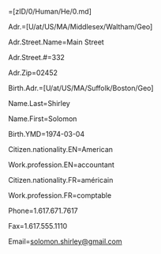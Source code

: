 =[zID/0/Human/He/0.md]

Adr.=[U/at/US/MA/Middlesex/Waltham/Geo]  

Adr.Street.Name=Main Street

Adr.Street.#=332

Adr.Zip=02452

Birth.Adr.=[U/at/US/MA/Suffolk/Boston/Geo]  

Name.Last=Shirley

Name.First=Solomon

Birth.YMD=1974-03-04

Citizen.nationality.EN=American

Work.profession.EN=accountant

Citizen.nationality.FR=américain

Work.profession.FR=comptable

Phone=1.617.671.7617

Fax=1.617.555.1110

Email=solomon.shirley@gmail.com